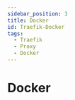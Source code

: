 ```yaml
---
sidebar_position: 3
title: Docker
id: Traefik-Docker
tags:
  - Traefik
  - Proxy
  - Docker  
---
```


# Docker